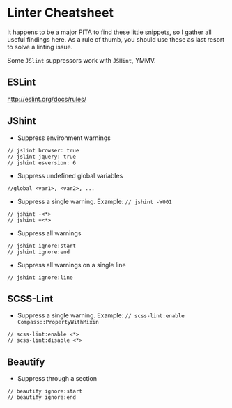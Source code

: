 # Linter Cheatsheet
It happens to be a major PITA to find these little snippets, so I gather all useful findings here. As a rule of thumb, you should use these as last resort to solve a linting issue.

Some `JSlint` suppressors work with `JSHint`, YMMV.

## ESLint
http://eslint.org/docs/rules/

## JShint
* Suppress environment warnings

```
// jslint browser: true
// jslint jquery: true
// jshint esversion: 6
```
* Suppress undefined global variables

```
//global <var1>, <var2>, ...
```
* Suppress a single warning. Example: `// jshint -W001`

```
// jshint -<*>
// jshint +<*>
```
* Suppress all warnings

```
// jshint ignore:start
// jshint ignore:end
```
* Suppress all warnings on a single line

```
// jshint ignore:line
```

## SCSS-Lint
* Suppress a single warning. Example: `// scss-lint:enable Compass::PropertyWithMixin`

```
// scss-lint:enable <*>
// scss-lint:disable <*>
```

## Beautify
* Suppress through a section

```
// beautify ignore:start
// beautify ignore:end
```
